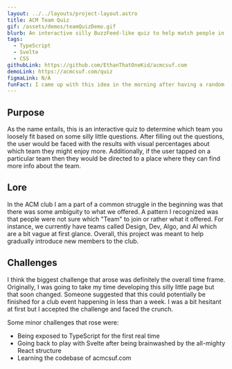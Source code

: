 ```yaml
---
layout: ../../layouts/project-layout.astro
title: ACM Team Quiz
gif: /assets/demos/teamQuizDemo.gif
blurb: An interactive silly BuzzFeed-like quiz to help match people in a club.
tags:
  - TypeScript
  - Svelte
  - CSS
githubLink: https://github.com/EthanThatOneKid/acmcsuf.com
demoLink: https://acmcsuf.com/quiz
figmaLink: N/A
funFact: I came up with this idea in the morning after having a random dream about buzzfeed. Soon after I awoke from this vivid dream I created a Figma prototype in less than an hour and pitched it to my fellow board members.
---
```


## Purpose

As the name entails, this is an interactive quiz to determine which team you loosely fit based on some silly little questions. After filling out the questions, the user would be faced with the results with visual percentages about which team they might enjoy more. Additionally, if the user tapped on a particular team then they would be directed to a place where they can find more info about the team.

## Lore

In the ACM club I am a part of a common struggle in the beginning was that there was some ambiguity to what we offered. A pattern I recognized was that people were not sure which "Team" to join or rather what it offered. For instance, we currently have teams called Design, Dev, Algo, and AI which are a bit vague at first glance. Overall, this project was meant to help gradually introduce new members to the club.

## Challenges

I think the biggest challenge that arose was definitely the overall time frame. Originally, I was going to take my time developing this silly little page but that soon changed. Someone suggested that this could potentially be finished for a club event happening in less than a week. I was a bit hesitant at first but I accepted the challenge and faced the crunch.

Some minor challenges that rose were:

- Being exposed to TypeScript for the first real time
- Going back to play with Svelte after being brainwashed by the all-mighty React structure
- Learning the codebase of acmcsuf.com
